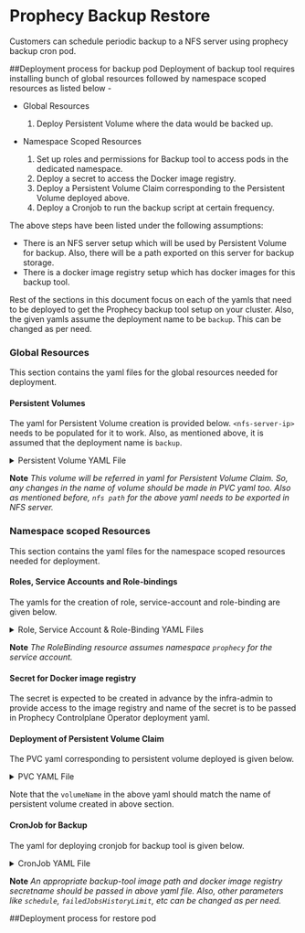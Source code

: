 # Prophecy Backup Restore
Customers can schedule periodic backup to a NFS server using prophecy backup cron pod. 

##Deployment process for backup pod
Deployment of backup tool requires installing bunch of global resources followed by namespace scoped resources as listed below -
* Global Resources
    1. Deploy Persistent Volume where the data would be backed up.

* Namespace Scoped Resources
    1. Set up roles and permissions for Backup tool to access pods in the dedicated namespace.
    2. Deploy a secret to access the Docker image registry.
    3. Deploy a Persistent Volume Claim corresponding to the Persistent Volume deployed above.
    4. Deploy a Cronjob to run the backup script at certain frequency.
    
The above steps have been listed under the following assumptions:
* There is an NFS server setup which will be used by Persistent Volume for backup. Also, there will be a path 
exported on this server for backup storage. 
* There is a docker image registry setup which has docker images for this backup tool.

Rest of the sections in this document focus on each of the yamls that need to be deployed to get the Prophecy backup tool
setup on your cluster. Also, the given yamls assume the deployment name to be `backup`. This can be changed as per need.


### Global Resources
This section contains the yaml files for the global resources needed for deployment.

#### Persistent Volumes
The yaml for Persistent Volume creation is provided below. `<nfs-server-ip>` needs to be populated for it to work.
Also, as mentioned above, it is assumed that the deployment name is `backup`. 

<details><summary>Persistent Volume YAML File</summary>
<p>

```
apiVersion: v1
kind: PersistentVolume
metadata:
  name: backup-volume-prophecy
spec:
  accessModes:
    - ReadWriteMany
  capacity:
    storage: 30Gi
  mountOptions:
    - hard
  nfs:
    path: <exported path on nfs server>
    server: <nfs-server-ip>
  persistentVolumeReclaimPolicy: Retain
  storageClassName: nfs
  volumeMode: Filesystem

```

</p>
</details>

**Note** _This volume will be referred in yaml for Persistent Volume Claim. So, any changes in the name of volume should 
be made in PVC yaml too. Also as mentioned before, `nfs path` for the above yaml needs to be exported in NFS server._

### Namespace scoped Resources
This section contains the yaml files for the namespace scoped resources needed for deployment.

#### Roles, Service Accounts and Role-bindings
The yamls for the creation of role, service-account and role-binding are given below.

<details><summary>Role, Service Account & Role-Binding YAML Files</summary>
<p>

```
kind: Role
apiVersion: rbac.authorization.k8s.io/v1beta1
metadata:
  name: backup
rules:
  - apiGroups: [""]
    resources: ["pods", "pods/log"]
    verbs: ["get", "list"]
  - apiGroups: [""]
    resources: ["pods/exec"]
    verbs: ["create"]

---

apiVersion: v1
kind: ServiceAccount
metadata:
  name: backup
  labels:
    name: backup

---

kind: RoleBinding
apiVersion: rbac.authorization.k8s.io/v1
metadata:
  name: backup
subjects:
  - kind: ServiceAccount
    name: backup
    namespace: prophecy
roleRef:
  kind: Role
  name: backup
  apiGroup: rbac.authorization.k8s.io

```
</p>
</details>

**Note** _The RoleBinding resource assumes namespace `prophecy` for the service account._

#### Secret for Docker image registry

The secret is expected to be created in advance by the infra-admin to provide access to the image registry and 
name of the secret is to be passed in Prophecy Controlplane Operator deployment yaml.

#### Deployment of Persistent Volume Claim
The PVC yaml corresponding to persistent volume deployed is given below.

<details><summary>PVC YAML File</summary>
<p>

```
apiVersion: v1
kind: PersistentVolumeClaim
metadata:
  labels:
    prophecy.io/component: backup
  name: backup-volume-pvc
spec:
  accessModes:
    - ReadWriteMany
  resources:
    requests:
      storage: 10Gi
  storageClassName: nfs
  volumeMode: Filesystem
  volumeName: backup-volume-prophecy
``` 
</p>
</details>

Note that the `volumeName` in the above yaml should match the name of persistent volume created in above section.

#### CronJob for Backup
The yaml for deploying cronjob for backup tool is given below.

<details><summary>CronJob YAML File</summary>
<p>

```
apiVersion: batch/v1beta1
kind: CronJob
metadata:
  name: backup
  namespace: prophecy
spec:
  concurrencyPolicy: Forbid
  failedJobsHistoryLimit: 3
  jobTemplate:
    metadata:
      creationTimestamp: null
    spec:
      template:
        metadata:
          creationTimestamp: null
        spec:
          containers:
            - image: <prophecy-backup-tool-image>:latest
              imagePullPolicy: Always
              name: backup
              resources: {}
              env:
                - name: PGUSER
                  value: sdl
                - name: PGHOST
                  value: postgres
                - name: NAMESPACE
                  valueFrom:
                    fieldRef:
                      fieldPath: metadata.namespace
              volumeMounts:
                - mountPath: /backup
                  name: backup-volume
          dnsPolicy: ClusterFirst
          imagePullSecrets:
            - name: <registry-secret-name>
          serviceAccountName: backup
          restartPolicy: OnFailure
          schedulerName: default-scheduler
          securityContext: {}
          terminationGracePeriodSeconds: 30
          volumes:
            - name: backup-volume
              persistentVolumeClaim:
                claimName: backup-volume-pvc
  schedule: "0 1 * * *"
  startingDeadlineSeconds: 120
  successfulJobsHistoryLimit: 1
  suspend: false

```
</p>
</details>

**Note** _An appropriate backup-tool image path and docker image registry secretname should be passed in above yaml file. Also, 
other parameters like `schedule`, `failedJobsHistoryLimit`, etc can be changed as per need._

##Deployment process for restore pod